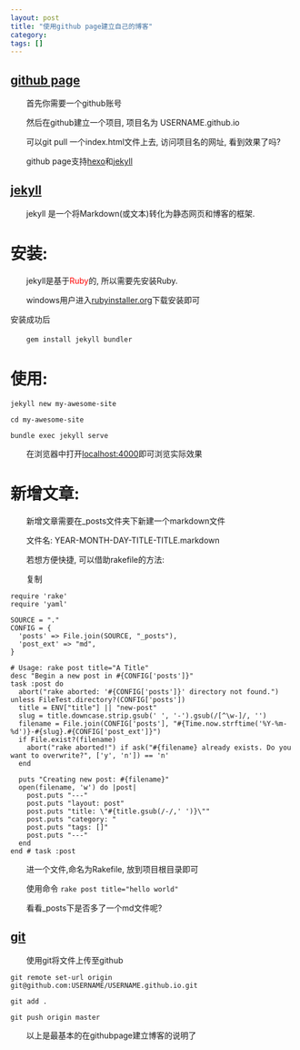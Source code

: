 ```yaml
---
layout: post
title: "使用github page建立自己的博客"
category: 
tags: []
---
```


## [github page](https://pages.github.com/)

　　首先你需要一个github账号

　　然后在github建立一个项目, 项目名为 USERNAME.github.io

　　可以git pull 一个index.html文件上去, 访问项目名的网址, 看到效果了吗?

　　github page支持[hexo](https://hexo.io/ )和[jekyll](https://jekyllrb.com/)

## [jekyll](https://jekyllrb.com/)
　　jekyll 是一个将Markdown(或文本)转化为静态网页和博客的框架.

# 安装:

　　jekyll是基于<font color="red">Ruby</font>的, 所以需要先安装Ruby.

　　windows用户进入[rubyinstaller.org](http://rubyinstaller.org/downloads/)下载安装即可

安装成功后

　　`gem install jekyll bundler`

# 使用:

```
jekyll new my-awesome-site

cd my-awesome-site

bundle exec jekyll serve
```

　　在浏览器中打开[localhost:4000](localhost:4000)即可浏览实际效果


# 新增文章:

　　新增文章需要在_posts文件夹下新建一个markdown文件

　　文件名: YEAR-MONTH-DAY-TITLE-TITLE.markdown

　　若想方便快捷, 可以借助rakefile的方法:

　　复制
```
require 'rake'
require 'yaml'

SOURCE = "."
CONFIG = {
  'posts' => File.join(SOURCE, "_posts"),
  'post_ext' => "md",
}

# Usage: rake post title="A Title"
desc "Begin a new post in #{CONFIG['posts']}"
task :post do
  abort("rake aborted: '#{CONFIG['posts']}' directory not found.") unless FileTest.directory?(CONFIG['posts'])
  title = ENV["title"] || "new-post"
  slug = title.downcase.strip.gsub(' ', '-').gsub(/[^\w-]/, '')
  filename = File.join(CONFIG['posts'], "#{Time.now.strftime('%Y-%m-%d')}-#{slug}.#{CONFIG['post_ext']}")
  if File.exist?(filename)
    abort("rake aborted!") if ask("#{filename} already exists. Do you want to overwrite?", ['y', 'n']) == 'n'
  end

  puts "Creating new post: #{filename}"
  open(filename, 'w') do |post|
    post.puts "---"
    post.puts "layout: post"
    post.puts "title: \"#{title.gsub(/-/,' ')}\""
    post.puts "category: "
    post.puts "tags: []"
    post.puts "---"
  end
end # task :post
```
　　进一个文件,命名为Rakefile, 放到项目根目录即可

　　使用命令
`rake post title="hello world"`

　　看看_posts下是否多了一个md文件呢?

## [git](https://git-scm.com/)
　　使用git将文件上传至github

```
git remote set-url origin git@github.com:USERNAME/USERNAME.github.io.git

git add .

git push origin master
```

　　以上是最基本的在githubpage建立博客的说明了